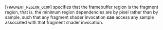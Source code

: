 [`FRAGMENT_REGION_QCOM`] specifies that the
framebuffer region is the fragment region, that is, the minimum region
dependencies are by pixel rather than by sample, such that any fragment
shader invocation  **can**  access any sample associated with that fragment
shader invocation.